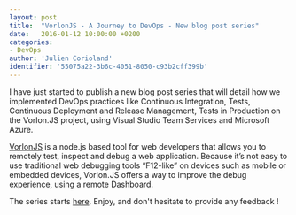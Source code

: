 ```yaml
---
layout: post
title:  "VorlonJS - A Journey to DevOps - New blog post series"
date:   2016-01-12 10:00:00 +0200
categories: 
- DevOps
author: 'Julien Corioland'
identifier: '55075a22-3b6c-4051-8050-c93b2cff399b'
---
```


I have just started to publish a new blog post series that will detail how we implemented DevOps practices like Continuous Integration, Tests, Continuous Deployment and Release Management, Tests in Production on the Vorlon.JS project, using Visual Studio Team Services and Microsoft Azure.

[VorlonJS](http://vorlonjs.io) is a node.js based tool for web developers that allows you to remotely test, inspect and debug a web application. Because it’s not easy to use traditional web debugging tools “F12-like” on devices such as mobile or embedded devices, Vorlon.JS offers a way to improve the debug experience, using a remote Dashboard.

The series starts [here](http://blogs.technet.com/b/devops/archive/2016/01/12/vorlonjs-a-journey-to-devops-introducing-the-blog-post-series.aspx).
Enjoy, and don't hesitate to provide any feedback !